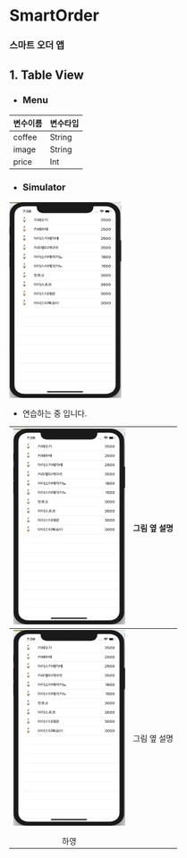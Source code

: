 # SmartOrder 
### 스마트 오더 앱

## 1. Table View
* <h3> Menu</h3>

|변수이름 | 변수타입|
|----|----|
|coffee | String |
|image | String |
|price | Int |

* <h3>Simulator</h3>
<img src="/TableView.png" width="200" height="350">

* 연습하는 중 입니다.


<img src="/TableView.png" width="200" height="350"> | 그림 옆 설명
----|----
<img src="/TableView.png" width="200" height="350"> <p> <center>하영</center> | 그림 옆 설명



